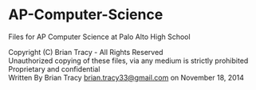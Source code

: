 AP-Computer-Science
===================

Files for AP Computer Science at Palo Alto High School


  Copyright (C) Brian Tracy - All Rights Reserved<br>
  Unauthorized copying of these files, via any medium is strictly prohibited<br>
  Proprietary and confidential<br>
  Written By Brian Tracy <brian.tracy33@gmail.com> on November 18, 2014<br>
 

